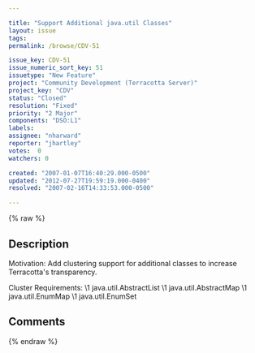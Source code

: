 ```yaml
---

title: "Support Additional java.util Classes"
layout: issue
tags: 
permalink: /browse/CDV-51

issue_key: CDV-51
issue_numeric_sort_key: 51
issuetype: "New Feature"
project: "Community Development (Terracotta Server)"
project_key: "CDV"
status: "Closed"
resolution: "Fixed"
priority: "2 Major"
components: "DSO:L1"
labels: 
assignee: "nharward"
reporter: "jhartley"
votes:  0
watchers: 0

created: "2007-01-07T16:40:29.000-0500"
updated: "2012-07-27T19:59:19.000-0400"
resolved: "2007-02-16T14:33:53.000-0500"

---
```




{% raw %}



## Description

<div markdown="1" class="description">

Motivation:
Add clustering support for additional classes to increase Terracotta's transparency.

Cluster Requirements:
   \1 java.util.AbstractList
   \1 java.util.AbstractMap
   \1 java.util.EnumMap
   \1 java.util.EnumSet


</div>

## Comments



{% endraw %}
